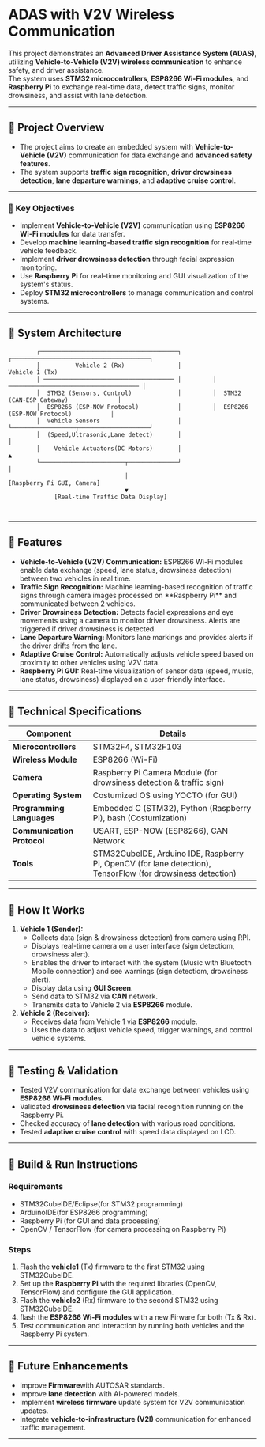 <h1> ADAS with V2V Wireless Communication </h1>

  This project demonstrates an **Advanced Driver Assistance System (ADAS)**, utilizing **Vehicle-to-Vehicle (V2V) wireless communication** to enhance safety, and driver assistance.  
  The system uses **STM32 microcontrollers**, **ESP8266 Wi-Fi modules**, and **Raspberry Pi** to exchange real-time data, detect traffic signs, monitor drowsiness, and assist with lane detection.


<hr />

<h2>📌 Project Overview</h2>

  - The project aims to create an embedded system with **Vehicle-to-Vehicle (V2V)** communication for data exchange and **advanced safety features**.  
  - The system supports **traffic sign recognition**, **driver drowsiness detection**, **lane departure warnings**, and **adaptive cruise control**.
<hr />

<h3>📌 Key Objectives</h3>

 - Implement **Vehicle-to-Vehicle (V2V)** communication using **ESP8266 Wi-Fi modules** for data transfer.
 - Develop **machine learning-based traffic sign recognition** for real-time vehicle feedback.
 - Implement **driver drowsiness detection** through facial expression monitoring.
 - Use **Raspberry Pi** for real-time monitoring and GUI visualization of the system's status.
 - Deploy **STM32 microcontrollers** to manage communication and control systems.


<hr />

<h2>📌 System Architecture</h2>
<pre><code>        ┌───────────────────────────────────────┐         ┌───────────────────────────────────────┐
        │          Vehicle 2 (Rx)               │                     Vehicle 1 (Tx)         
        │ ───────────────────────────────────── │         │ ───────────────────────────────────── │
        │  STM32 (Sensors, Control)             │         │  STM32 (CAN-ESP Gateway)              │
        │  ESP8266 (ESP-NOW Protocol)           │         │  ESP8266 (ESP-NOW Protocol)           │
        │  Vehicle Sensors                      │         └──────────────────┬────────────────────┘
        │  (Speed,Ultrasonic,Lane detect)       │                            │ 
        │    Vehicle Actuators(DC Motors)       │                            ▲                             
        └────────────────────────┬──────────────┘                            │
                                 │                                     [Raspberry Pi GUI, Camera]      
                                 ▼                                           
             [Real-time Traffic Data Display]                 
                                 
                                 
                     
</code></pre>

<hr />

<h2>📌 Features</h2>
<ul>
  <li><strong>Vehicle-to-Vehicle (V2V) Communication:</strong> ESP8266 Wi-Fi modules enable data exchange (speed, lane status, drowsiness detection) between two vehicles in real time.</li>
  <li><strong>Traffic Sign Recognition:</strong> Machine learning-based recognition of traffic signs through camera images processed on **Raspberry Pi** and communicated between 2 vehicles.</li>
  <li><strong>Driver Drowsiness Detection:</strong> Detects facial expressions and eye movements using a camera to monitor driver drowsiness. Alerts are triggered if driver drowsiness is detected.</li>
  <li><strong>Lane Departure Warning:</strong> Monitors lane markings and provides alerts if the driver drifts from the lane.</li>
  <li><strong>Adaptive Cruise Control:</strong> Automatically adjusts vehicle speed based on proximity to other vehicles using V2V data.</li>
  <li><strong>Raspberry Pi GUI:</strong> Real-time visualization of sensor data (speed, music, lane status, drowsiness) displayed on a user-friendly interface.</li>
</ul>



<hr />

<h2>📌 Technical Specifications</h2>
<table>
  <thead>
    <tr><th>Component</th><th>Details</th></tr>
  </thead>
  <tbody>
    <tr><td><strong>Microcontrollers</strong></td><td>STM32F4, STM32F103</td></tr>
    <tr><td><strong>Wireless Module</strong></td><td>ESP8266 (Wi-Fi)</td></tr>
    <tr><td><strong>Camera</strong></td><td>Raspberry Pi Camera Module (for drowsiness detection &  traffic sign)</td></tr>
    <tr><td><strong>Operating System</strong></td><td>Costumized OS using YOCTO (for GUI)</td></tr>
    <tr><td><strong>Programming Languages</strong></td><td>Embedded C (STM32), Python (Raspberry Pi), bash (Costumization)</td></tr>
    <tr><td><strong>Communication Protocol</strong></td><td>USART, ESP-NOW (ESP8266), CAN Network</td></tr>
    <tr><td><strong>Tools</strong></td><td>STM32CubeIDE, Arduino IDE, Raspberry Pi, OpenCV (for lane detection), TensorFlow (for drowsiness detection)</td></tr>
  </tbody>
</table>

<hr />

<h2>📌 How It Works</h2>
<ol>
  <li><strong>Vehicle 1 (Sender):</strong>
    <ul>
      <li>Collects data (sign & drowsiness detection) from camera using RPI.</li>
      <li>Displays real-time camera on a user interface (sign detectiom, drowsiness alert).</li>
      <li>Enables the driver to interact with the system (Music with Bluetooth Mobile connection) and see warnings (sign detectiom, drowsiness alert).</li>
      <li>Display data using <strong>GUI Screen</strong>.</li>
      <li>Send data to STM32 via <strong>CAN</strong> network.</li>
      <li>Transmits data to Vehicle 2 via <strong>ESP8266</strong> module.</li>
    </ul>
  </li>
  <li><strong>Vehicle 2 (Receiver):</strong>
    <ul>
      <li>Receives data from Vehicle 1 via <strong>ESP8266</strong> module.</li>
      <li>Uses the data to adjust vehicle speed, trigger warnings, and control vehicle systems.</li>
    </ul>
  </li>

</ol>

<hr />

<h2>📌 Testing &amp; Validation</h2>
<ul>
  <li>Tested V2V communication for data exchange between vehicles using <strong>ESP8266 Wi-Fi modules</strong>.</li>
  <li>Validated <strong>drowsiness detection</strong> via facial recognition running on the Raspberry Pi.</li>
  <li>Checked accuracy of <strong>lane detection</strong> with various road conditions.</li>
  <li>Tested <strong>adaptive cruise control</strong> with  speed data displayed on LCD.</li>
</ul>

<hr />

<h2>📌 Build &amp; Run Instructions</h2>

<h3>Requirements</h3>
<ul>
  <li>STM32CubeIDE/Eclipse(for STM32 programming) </li>
  <li>ArduinoIDE(for ESP8266 programming) </li>
  <li>Raspberry Pi (for GUI and data processing)</li>
  <li>OpenCV / TensorFlow (for camera processing on Raspberry Pi)</li>
</ul>

<h3>Steps</h3>
<ol>
  <li>Flash the <strong>vehicle1</strong> (Tx) firmware to the first STM32 using STM32CubeIDE.</li>
   <li>Set up the <strong>Raspberry Pi</strong> with the required libraries (OpenCV, TensorFlow) and configure the GUI application.</li>
  <li>Flash the <strong>vehicle2</strong> (Rx) firmware to the second STM32 using STM32CubeIDE.</li>
  <li>flash the <strong>ESP8266 Wi-Fi modules</strong> with a new Firware for both (Tx & Rx).</li>
  <li>Test communication and interaction by running both vehicles and the Raspberry Pi system.</li>
</ol>

<hr />

<h2>📌 Future Enhancements</h2>
<ul>
  
  <li>Improve <strong>Firmware</strong>with AUTOSAR standards.</li>
  <li>Improve <strong>lane detection</strong> with AI-powered models.</li>
  <li>Implement <strong>wireless firmware</strong> update system for V2V communication updates.</li>
  <li>Integrate <strong>vehicle-to-infrastructure (V2I)</strong> communication for enhanced traffic management.</li>

</ul>

<hr />


